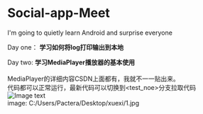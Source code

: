 # Social-app-<b>Meet</b>
I'm going to quietly learn Android and surprise everyone

Day one：
<B>学习如何将log打印输出到本地</B>

Day two:
<b>学习MediaPlayer播放器的基本使用</b>  
</br>MediaPlayer的详细内容CSDN上面都有，我就不一一贴出来。
</br>代码都可以正常运行，最新代码可以切换到<test_noe>分支拉取代码
![Image text](C:/Users/Pactera/Desktop/xuexi/1.jpg)
</br>image: C:/Users/Pactera/Desktop/xuexi/1.jpg
